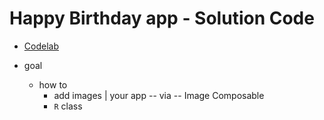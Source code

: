 Happy Birthday app - Solution Code
==============================================

* [Codelab](https://developer.android.com/codelabs/basic-android-kotlin-compose-text-composables) 

* goal
  * how to 
    * add images | your app -- via -- Image Composable
    * `R` class